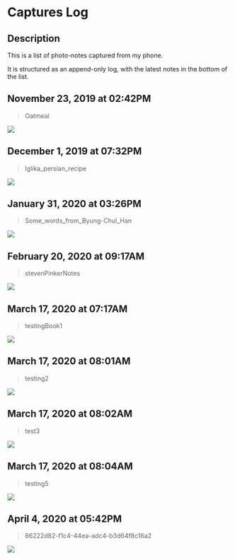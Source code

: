 # Captures Log


## Description

This is a list of photo-notes captured from my phone.

It is structured as an append-only log, with the latest notes in the bottom of the list.



## November 23, 2019 at 02:42PM

> Oatmeal

![](photolog/Oatmeal.png)

## December 1, 2019 at 07:32PM

> Iglika_persian_recipe

![](photolog/Iglika_persian_recipe.jpg)


## January 31, 2020 at 03:26PM

> Some_words_from_Byung-Chul_Han

![](photolog/Some_words_from_Byung-Chul_Han.png)


## February 20, 2020 at 09:17AM

> stevenPinkerNotes

![](photolog/stevenPinkerNotes.png)


## March 17, 2020 at 07:17AM

> testingBook1

![](photolog/testingBook1.png)


## March 17, 2020 at 08:01AM

> testing2

![](photolog/testing2.png)


## March 17, 2020 at 08:02AM

> test3

![](photolog/test3.png)


## March 17, 2020 at 08:04AM

> testing5

![](photolog/testing5.png)



## April 4, 2020 at 05:42PM

> 86222d82-f1c4-44ea-adc4-b3d64f8c16a2

![](photolog/86222d82-f1c4-44ea-adc4-b3d64f8c16a2.JPG)
